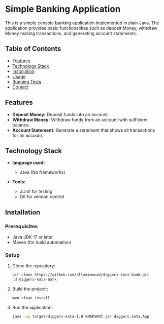 # Simple Banking Application

This is a simple console banking application implemented in plain Java. 
The application provides basic functionalities such as deposit Money, withdraw Money
making transactions, and generating account statements.

## Table of Contents

- [Features](#features)
- [Technology Stack](#technology-stack)
- [Installation](#installation)
- [Usage](#usage)
- [Running Tests](#running-tests)
- [Contact](#contact)

## Features

- **Deposit Money:** Deposit funds into an account.
- **Withdraw Money:** Withdraw funds from an account with sufficient balance.
- **Account Statement:** Generate a statement that shows all transactions for an account.

## Technology Stack

- **language used:**
    - Java (No frameworks)

- **Tools:**
    - JUnit for testing
    - Git for version control

## Installation

### Prerequisites

- Java JDK 17 or later
- Maven (for build automation)

### Setup

1. Clone the repository:
   ```bash
   git clone https://github.com/allamimouad/diggers-kata-bank.git
   cd diggers-kata-bank
   ```
   
2. Build the project::
   ```bash
   mvn clean install
   ```

3. Run the application:
   ```bash
   java -cp target/diggers-kata-1.0-SNAPSHOT.jar diggers.kata.App
   ```